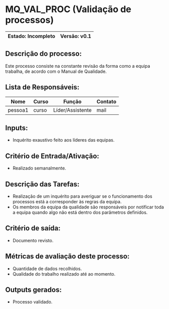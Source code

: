# MQ_VAL_PROC (Validação de processos)

Estado: Incompleto | Versão: v0.1
--- | --- |

## **Descrição do processo:**
Este processo consiste na constante revisão da forma como a equipa trabalha, de acordo com o Manual de Qualidade.

## **Lista de Responsáveis:**
Nome | Curso | Função | Contato
--- | --- | --- | ---
pessoa1 | curso | Líder/Assistente | mail

## **Inputs:**
* Inquérito exaustivo feito aos líderes das equipas.

## **Critério de Entrada/Ativação:**
* Realizado semanalmente.

## **Descrição das Tarefas:**
* Realização de um inquérito para averiguar se o funcionamento dos processos está a corresponder às regras da equipa.
* Os membros da equipa da qualidade são responsáveis por notificar toda a equipa quando algo não está dentro dos parâmetros definidos.

## **Critério de saída:**
* Documento revisto.

## **Métricas de avaliação deste processo:**
* Quantidade de dados recolhidos.
* Qualidade do trabalho realizado até ao momento.

## **Outputs gerados:**
* Processo validado.
